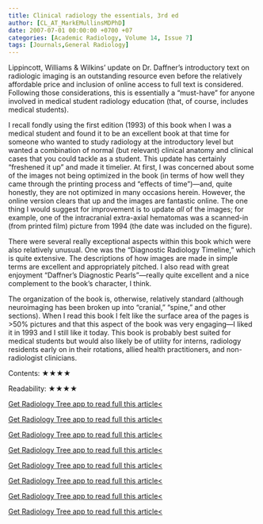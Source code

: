 ```yaml
---
title: Clinical radiology the essentials, 3rd ed
author: [CL_AT_MarkEMullinsMDPhD]
date: 2007-07-01 00:00:00 +0700 +07
categories: [Academic Radiology, Volume 14, Issue 7]
tags: [Journals,General Radiology]
---
```

Lippincott, Williams & Wilkins’ update on Dr. Daffner’s introductory text on radiologic imaging is an outstanding resource even before the relatively affordable price and inclusion of online access to full text is considered. Following those considerations, this is essentially a “must-have” for anyone involved in medical student radiology education (that, of course, includes medical students).

I recall fondly using the first edition (1993) of this book when I was a medical student and found it to be an excellent book at that time for someone who wanted to study radiology at the introductory level but wanted a combination of normal (but relevant) clinical anatomy and clinical cases that you could tackle as a student. This update has certainly “freshened it up” and made it timelier. At first, I was concerned about some of the images not being optimized in the book (in terms of how well they came through the printing process and “effects of time”)—and, quite honestly, they are not optimized in many occasions herein. However, the online version clears that up and the images are fantastic online. The one thing I would suggest for improvement is to update _all_ of the images; for example, one of the intracranial extra-axial hematomas was a scanned-in (from printed film) picture from 1994 (the date was included on the figure).

There were several really exceptional aspects within this book which were also relatively unusual. One was the “Diagnostic Radiology Timeline,” which is quite extensive. The descriptions of how images are made in simple terms are excellent and appropriately pitched. I also read with great enjoyment “Daffner’s Diagnostic Pearls”—really quite excellent and a nice complement to the book’s character, I think.

The organization of the book is, otherwise, relatively standard (although neuroimaging has been broken up into “cranial,” “spine,” and other sections). When I read this book I felt like the surface area of the pages is >50% pictures and that this aspect of the book was very engaging—I liked it in 1993 and I still like it today. This book is probably best suited for medical students but would also likely be of utility for interns, radiology residents early on in their rotations, allied health practitioners, and non-radiologist clinicians.

Contents: ★★★★

Readability: ★★★★

[Get Radiology Tree app to read full this article<](https://clinicalpub.com/app)

[Get Radiology Tree app to read full this article<](https://clinicalpub.com/app)

[Get Radiology Tree app to read full this article<](https://clinicalpub.com/app)

[Get Radiology Tree app to read full this article<](https://clinicalpub.com/app)

[Get Radiology Tree app to read full this article<](https://clinicalpub.com/app)

[Get Radiology Tree app to read full this article<](https://clinicalpub.com/app)

[Get Radiology Tree app to read full this article<](https://clinicalpub.com/app)

[Get Radiology Tree app to read full this article<](https://clinicalpub.com/app)